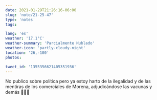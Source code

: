 ```yaml
---
date: 2021-01-29T21:26:16-06:00
slug: 'note/21-25-47'
type: 'notes'
tags:

lang: 'es'
weather: '17.1°C'
weather-summary: 'Parcialmente Nublado'
weather-icon: 'partly-cloudy-night'
location: '26,-100'
photos:

tweet_id: '1355356621405351936'
---
```

No publico sobre política pero ya estoy harto de la ilegalidad y de las mentiras de los comerciales de Morena, adjudicándose las vacunas  y demás 🤦🏻‍♂️ 
